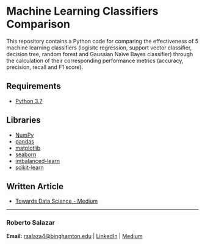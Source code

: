 # Machine Learning Classifiers Comparison

This repository contains a Python code for comparing the effectiveness of 5 machine learning classifiers (logisitc regression, support vector classifier, decision tree, random forest and Gaussian Naïve Bayes classifier) through the calculation of their corresponding performance metrics (accuracy, precision, recall and F1 score). 

## Requirements

* [Python 3.7](https://www.python.org/)

## Libraries

* [NumPy](https://numpy.org)
* [pandas](https://pandas.pydata.org/)
* [matplotlib](https://matplotlib.org/3.2.1/index.html)
* [seaborn](https://seaborn.pydata.org)
* [imbalanced-learn](https://imbalanced-learn.readthedocs.io/en/stable/index.html)
* [scikit-learn](https://scikit-learn.org/stable/)

## Written Article

* [Towards Data Science - Medium](https://towardsdatascience.com/machine-learning-classifiers-comparison-with-python-33149aecdbca)

---

### Roberto Salazar

**Email:** rsalaza4@binghamton.edu | [LinkedIn](https://www.linkedin.com/in/roberto-salazar-reyna/) | [Medium](https://medium.com/@rsalaza4)
